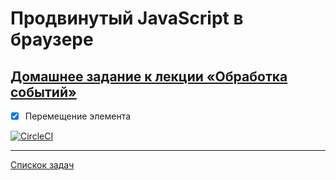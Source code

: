 # Продвинутый JavaScript в браузере

## [Домашнее задание к лекции «Обработка событий»](https://github.com/TomSG03/ahj-homeworks/tree/simplification/events)

- [x] Перемещение элемента

[![CircleCI](https://circleci.com/gh/TomSG03/ahj-dom-move/tree/main.svg?style=svg)](https://circleci.com/gh/TomSG03/ahj-dom-move/tree/main)

---
[Спискок задач](https://github.com/TomSG03/ahs-homeworks-list)
